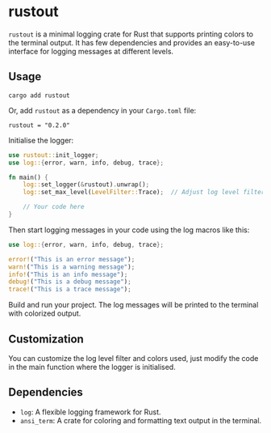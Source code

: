 # rustout

`rustout` is a minimal logging crate for Rust that supports printing colors to the terminal output. It has few dependencies and provides an easy-to-use interface for logging messages at different levels.

## Usage

```
cargo add rustout
```

Or, add `rustout` as a dependency in your `Cargo.toml` file:
```
rustout = "0.2.0"
```

Initialise the logger:
```rust
use rustout::init_logger;
use log::{error, warn, info, debug, trace};

fn main() {
    log::set_logger(&rustout).unwrap();
    log::set_max_level(LevelFilter::Trace);  // Adjust log level filter 

    // Your code here
}
```
Then start logging messages in your code using the log macros like this:
```rust
use log::{error, warn, info, debug, trace};

error!("This is an error message");
warn!("This is a warning message");
info!("This is an info message");
debug!("This is a debug message");
trace!("This is a trace message");

```
Build and run your project. The log messages will be printed to the terminal with colorized output.

## Customization
You can customize the log level filter and colors used, just  modify the code in the main function where the logger is initialised.

## Dependencies

- `log`: A flexible logging framework for Rust.
- `ansi_term`: A crate for coloring and formatting text output in the terminal.